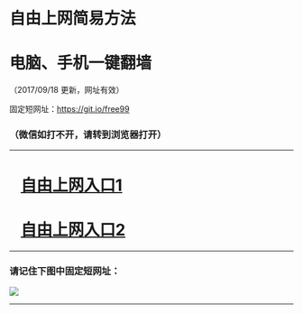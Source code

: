 ﻿# 自由上网简易方法

# 电脑、手机一键翻墙

（2017/09/18 更新，网址有效）

固定短网址：https://git.io/free99

### （微信如打不开，请转到浏览器打开）


***





# &nbsp;&nbsp; <a href="http://ft272115950.fwq-tz1005.info/fwqtz01.html?t=09180011934 " target="_blank">自由上网入口1</a>
# &nbsp;&nbsp; <a href="http://ft6244834.fwq-tz1006.info/fwqtz02.html?t=09180013062 " target="_blank">自由上网入口2</a>
***

### 请记住下图中固定短网址：

<img src="https://s3-us-west-2.amazonaws.com/fwq-1001/yjfq-20170905okok.png" /> 


***

